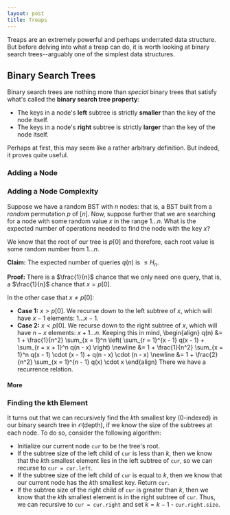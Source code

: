 ```yaml
---
layout: post
title: Treaps
---
```

Treaps are an extremely powerful and perhaps underrated data structure. But before delving into what a treap can do, it is worth looking at binary search trees--arguably one of the simplest data structures. 
## Binary Search Trees
Binary search trees are nothing more than *special* binary trees that satisfy what's called the **binary search tree property**:
- The keys in a node's **left** subtree is strictly **smaller** than the key of the node itself.
- The keys in a node's **right** subtree is strictly **larger** than the key of the node itself.

Perhaps at first, this may seem like a rather arbitrary definition. But indeed, it proves quite useful. 
### Adding a Node
### Adding a Node Complexity
Suppose we have a random BST with $n$ nodes: that is, a BST built from a *random* permutation $p$ of $[n]$. Now, suppose further that we are searching for a node with some random value $x$ in the range $1...n$. What is the expected number of operations needed to find the node with the key $x$?
 
We know that the root of our tree is $p[0]$ and therefore, each root value is some random number from $1...n$. 

**Claim:** The expected number of queries $q(n)$ is $\le H_n$.

**Proof:** There is a $\frac{1}{n}$ chance that we only need one query, that is, a $\frac{1}{n}$ chance that $x = p[0]$. 

In the other case that $x \ne p[0]$:
- **Case 1:** $x > p[0]$. We recurse down to the left subtree of $x$, which will have $x - 1$ elements: $1 \dots x - 1$.
- **Case 2:** $x < p[0]$. We recurse down to the right subtree of $x$, which will have $n - x$ elements: $x + 1 \dots n$.
Keeping this in mind, 
\begin{align}
q(n) &= 1 + \frac{1}{n^2} \sum_{x = 1}^n \left( \sum_{r = 1}^{x - 1} q(x - 1) + \sum_{r = x + 1}^n q(n - x) \right) \newline
&= 1 + \frac{1}{n^2} \sum_{x = 1}^n q(x - 1) \cdot (x - 1) + q(n - x) \cdot (n - x) \newline
&=  1 + \frac{2}{n^2} \sum_{x = 1}^{n - 1} q(x) \cdot x
\end{align}
There we have a recurrence relation.
#### More 

### Finding the kth Element
It turns out that we can recursively find the $k$th smallest key (0-indexed) in our binary search tree in $\mathcal{O}(\text{depth})$, if we know the size of the subtrees at each node. To do so, consider the following algorithm:
- Initialize our current node `cur` to be the tree's root.
- If the subtree size of the left child of `cur` is less than $k$, then we know that the $k$th smallest element lies in the left subtree of `cur`, so we can recurse to `cur = cur.left`.
- If the subtree size of the left child of `cur` is equal to $k$, then we know that our current node has the $k$th smallest key. Return `cur`.
- If the subtree size of the right child of `cur` is greater than $k$, then we know that the $k$th smallest element is in the right subtree of `cur`. Thus, we can recursive to `cur = cur.right` and set $k = k - 1$ - `cur.right.size`. 

